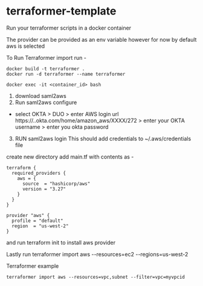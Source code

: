 # terraformer-template
Run your terraformer scripts in a docker container

The provider can be provided as an env variable however for now by default aws is selected

To Run Terraformer import run - 
```
docker build -t terraformer .
docker run -d terraformer --name terraformer

docker exec -it <container_id> bash
```
1. download saml2aws
2. Run saml2aws configure 
- select OKTA > DUO > enter AWS login url https://..okta.com/home/amazon_aws/XXXX/272 > enter your OKTA username > enter you okta password
3. RUN saml2aws login
 This should add credentials to ~/.aws/credentials file

create new directory add main.tf with contents as - 
```
terraform {
  required_providers {
    aws = {
      source  = "hashicorp/aws"
      version = "3.27"
    }
  }
}

provider "aws" {
  profile = "default"
  region  = "us-west-2"
}
```
and run terraform init to install aws provider 

Lastly run 
terraformer import aws --resources=ec2 --regions=us-west-2

Terraformer example
```
terraformer import aws --resources=vpc,subnet --filter=vpc=myvpcid
```

